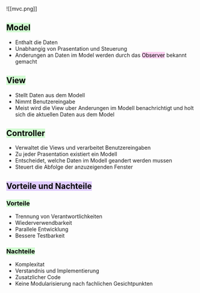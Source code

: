 

![[mvc.png]]

## <mark style="background: #BBFABBA6;">Model</mark>

- Enthalt die Daten
- Unabhangig von Prasentation und Steuerung
- Anderungen an Daten im Model werden durch das <mark style="background: #FFB8EBA6;">Observer</mark> bekannt gemacht

## <mark style="background: #BBFABBA6;">View</mark>

- Stellt Daten aus dem Modell
- Nimmt Benutzereingabe
- Meist wird die View uber Anderungen im Modell benachrichtigt und holt sich die aktuellen Daten aus dem Model


## <mark style="background: #BBFABBA6;">Controller</mark>

- Verwaltet die Views und verarbeitet Benutzereingaben
- Zu jeder Prasentation existiert ein Modell
- Entscheidet, welche Daten im Modell geandert werden mussen
- Steuert die Abfolge der anzuzeigenden Fenster


## <mark style="background: #D2B3FFA6;">Vorteile und Nachteile</mark>


### <mark style="background: #BBFABBA6;">Vorteile</mark>

- Trennung von Verantwortlichkeiten
- Wiederverwendbarkeit
- Parallele Entwicklung
- Bessere Testbarkeit

### <mark style="background: #BBFABBA6;">Nachteile</mark>

- Komplexitat
- Verstandnis und Implementierung 
- Zusatzlicher Code
- Keine Modularisierung nach fachlichen Gesichtpunkten